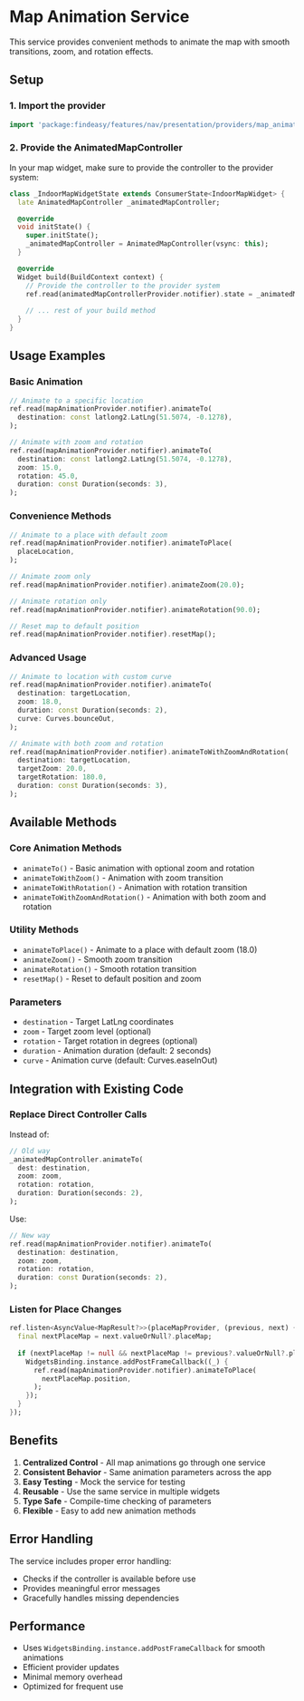 # Map Animation Service

This service provides convenient methods to animate the map with smooth transitions, zoom, and rotation effects.

## Setup

### 1. Import the provider
```dart
import 'package:findeasy/features/nav/presentation/providers/map_animation_provider.dart';
```

### 2. Provide the AnimatedMapController
In your map widget, make sure to provide the controller to the provider system:

```dart
class _IndoorMapWidgetState extends ConsumerState<IndoorMapWidget> {
  late AnimatedMapController _animatedMapController;

  @override
  void initState() {
    super.initState();
    _animatedMapController = AnimatedMapController(vsync: this);
  }

  @override
  Widget build(BuildContext context) {
    // Provide the controller to the provider system
    ref.read(animatedMapControllerProvider.notifier).state = _animatedMapController;
    
    // ... rest of your build method
  }
}
```

## Usage Examples

### Basic Animation
```dart
// Animate to a specific location
ref.read(mapAnimationProvider.notifier).animateTo(
  destination: const latlong2.LatLng(51.5074, -0.1278),
);

// Animate with zoom and rotation
ref.read(mapAnimationProvider.notifier).animateTo(
  destination: const latlong2.LatLng(51.5074, -0.1278),
  zoom: 15.0,
  rotation: 45.0,
  duration: const Duration(seconds: 3),
);
```

### Convenience Methods
```dart
// Animate to a place with default zoom
ref.read(mapAnimationProvider.notifier).animateToPlace(
  placeLocation,
);

// Animate zoom only
ref.read(mapAnimationProvider.notifier).animateZoom(20.0);

// Animate rotation only
ref.read(mapAnimationProvider.notifier).animateRotation(90.0);

// Reset map to default position
ref.read(mapAnimationProvider.notifier).resetMap();
```

### Advanced Usage
```dart
// Animate to location with custom curve
ref.read(mapAnimationProvider.notifier).animateTo(
  destination: targetLocation,
  zoom: 18.0,
  duration: const Duration(seconds: 2),
  curve: Curves.bounceOut,
);

// Animate with both zoom and rotation
ref.read(mapAnimationProvider.notifier).animateToWithZoomAndRotation(
  destination: targetLocation,
  targetZoom: 20.0,
  targetRotation: 180.0,
  duration: const Duration(seconds: 3),
);
```

## Available Methods

### Core Animation Methods
- `animateTo()` - Basic animation with optional zoom and rotation
- `animateToWithZoom()` - Animation with zoom transition
- `animateToWithRotation()` - Animation with rotation transition
- `animateToWithZoomAndRotation()` - Animation with both zoom and rotation

### Utility Methods
- `animateToPlace()` - Animate to a place with default zoom (18.0)
- `animateZoom()` - Smooth zoom transition
- `animateRotation()` - Smooth rotation transition
- `resetMap()` - Reset to default position and zoom

### Parameters
- `destination` - Target LatLng coordinates
- `zoom` - Target zoom level (optional)
- `rotation` - Target rotation in degrees (optional)
- `duration` - Animation duration (default: 2 seconds)
- `curve` - Animation curve (default: Curves.easeInOut)

## Integration with Existing Code

### Replace Direct Controller Calls
Instead of:
```dart
// Old way
_animatedMapController.animateTo(
  dest: destination,
  zoom: zoom,
  rotation: rotation,
  duration: Duration(seconds: 2),
);
```

Use:
```dart
// New way
ref.read(mapAnimationProvider.notifier).animateTo(
  destination: destination,
  zoom: zoom,
  rotation: rotation,
  duration: const Duration(seconds: 2),
);
```

### Listen for Place Changes
```dart
ref.listen<AsyncValue<MapResult?>>(placeMapProvider, (previous, next) {
  final nextPlaceMap = next.valueOrNull?.placeMap;
  
  if (nextPlaceMap != null && nextPlaceMap != previous?.valueOrNull?.placeMap) {
    WidgetsBinding.instance.addPostFrameCallback((_) {
      ref.read(mapAnimationProvider.notifier).animateToPlace(
        nextPlaceMap.position,
      );
    });
  }
});
```

## Benefits

1. **Centralized Control** - All map animations go through one service
2. **Consistent Behavior** - Same animation parameters across the app
3. **Easy Testing** - Mock the service for testing
4. **Reusable** - Use the same service in multiple widgets
5. **Type Safe** - Compile-time checking of parameters
6. **Flexible** - Easy to add new animation methods

## Error Handling

The service includes proper error handling:
- Checks if the controller is available before use
- Provides meaningful error messages
- Gracefully handles missing dependencies

## Performance

- Uses `WidgetsBinding.instance.addPostFrameCallback` for smooth animations
- Efficient provider updates
- Minimal memory overhead
- Optimized for frequent use
